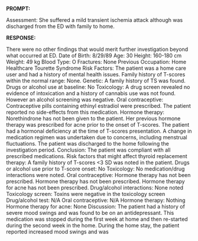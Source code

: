 **PROMPT:**

Assessment: She suffered a mild transient ischemia attack although was discharged from the ED with family to home.

**RESPONSE:**

  There were no other findings that would merit further investigation beyond what occurred at ED.   Date of Birth: 8/29/89  Age: 30  Height: 160-180 cm  Weight: 49 kg  Blood Type: O  Fractures: None  Previous Occupation: Home Healthcare  Tourette Syndrome  Risk Factors:  The patient was a home care user and had a history of mental health issues.  Family history of T-scores within the normal range: None.  Genetic: A family history of TS was found.  Drugs or alcohol use at baseline: No  Toxicology: A drug screen revealed no evidence of intoxication and a history of cannabis use was not found. However an alcohol screening was negative.  Oral contraceptive: Contraceptive pills containing ethinyl estradiol were prescribed. The patient reported no side-effects from this medication.  Hormone therapy: Norethindrone has not been given to the patient. Her previous hormone therapy was prescribed for acne prior to the onset of T-scores. The patient had a hormonal deficiency at the time of T-scores presentation. A change in medication regimen was undertaken due to concerns, including menstrual fluctuations.   The patient was discharged to the home following the investigation period.  Conclusion: The patient was compliant with all prescribed medications.  Risk factors that might affect thyroid replacement therapy:  A family history of T-scores <3 SD was noted in the patient.  Drugs or alcohol use prior to T-score onset: No  Toxicology: No medication/drug interactions were noted.  Oral contraceptive: Hormone therapy has not been prescribed.  Hormone therapy has not been prescribed. Hormone therapy for acne has not been prescribed.  Drug/alcohol interactions: None noted  Toxicology screen: Toxins were negative in the toxicology screen  Drug/alcohol test: N/A  Oral contraceptive: N/A  Hormone therapy: Nothing  Hormone therapy for acne: None  Discussion: The patient had a history of severe mood swings and was found to be on an antidepressant. This medication was stopped during the first week at home and then re-started during the second week in the home. During the home stay, the patient reported increased mood swings and was